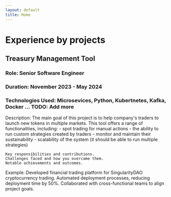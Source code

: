 ```yaml
---
layout: default
title: Home
---
```


# Experience by projects

## Treasury Management Tool

### Role: Senior Software Engineer
### Duration: November 2023 - May 2024
### Technologies Used: Microsevices, Python, Kubertnetes, Kafka, Docker ... TODO: Add more

Description:
    The main goal of this project is to help company's traders to launch new tokens in multiple markets.
    This tool offers a range of functionalities, including:
    - spot trading for manual actions
    - the ability to run custom strategies created by traders
        - monitor and maintain their sustainability
        - scalability of the system (it should be able to run multiple strategies)

    Key responsibilities and contributions.
    Challenges faced and how you overcame them.
    Notable achievements and outcomes.

Example:
    Developed financial trading platform for SingularityDAO cryptocurrency trading.
    Automated deployment processes, reducing deployment time by 50%.
    Collaborated with cross-functional teams to align project goals.

